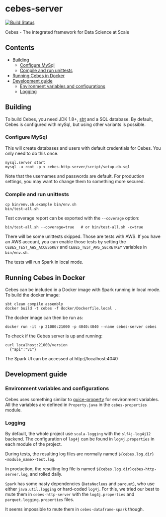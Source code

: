 # cebes-server
[![Build Status](http://cebes.io:8080/buildStatus/icon?job=cebes-server-pull-request)](http://cebes.io:8080/job/cebes-server-pull-request)

Cebes - The integrated framework for Data Science at Scale

## Contents

* [Building](#building)
    * [Configure MySql](#configure-mySql)
    * [Compile and run unittests](#compile-and-run-unittests)
* [Running Cebes in Docker](#running-cebes-in-docker)
* [Development guide](#development-guide)
    * [Environment variables and configurations](#environment-variables-and-configurations)
    * [Logging](#logging)
    
## Building

To build Cebes, you need JDK 1.8+, [sbt](http://www.scala-sbt.org/) and a SQL database. By default, Cebes is configured
with mySql, but using other variants is possible.

### Configure MySql

This will create databases and users with default credentials for Cebes. You only need to do this once.
    
    mysql.server start
    mysql -u root -p < cebes-http-server/script/setup-db.sql
    
Note that the usernames and passwords are default. For production settings, you may want to change them
to something more secured.

### Compile and run unittests

    cp bin/env.sh.example bin/env.sh
    bin/test-all.sh

Test coverage report can be exported with the `--coverage` option:
    
    bin/test-all.sh --coverage=true   # or bin/test-all.sh -c=true
    
There will be some unittests skipped. Those are tests with AWS. 
If you have an AWS account, you can enable those tests by setting the `CEBES_TEST_AWS_ACCESSKEY`
and `CEBES_TEST_AWS_SECRETKEY` variables in `bin/env.sh`.
    
The tests will run Spark in local mode.

## Running Cebes in Docker

Cebes can be included in a Docker image with Spark running in local mode. To build the docker image:

    sbt clean compile assembly
    docker build -t cebes -f docker/Dockerfile.local .
    
The docker image can then be run as:

    docker run -it -p 21000:21000 -p 4040:4040 --name cebes-server cebes
    
To check if the Cebes server is up and running:

    curl localhost:21000/version
      {"api":"v1"}

The Spark UI can be accessed at http://localhost:4040

## Development guide

### Environment variables and configurations

Cebes uses something similar to [guice-property](https://github.com/phvu/guice-property) for environment variables. 
All the variables are defined in `Property.java` in the `cebes-properties` module.

### Logging

By default, the whole project use `scala-logging` with the `slf4j-log4j12` backend.
The configuration of `log4j` can be found in `log4j.properties` in each module of the project.

During tests, the resulting log files are normally named `${cebes.log.dir}<module_name>-test.log`.

In production, the resulting log file is named `${cebes.log.dir}cebes-http-server.log`, and rolled daily.

`Spark` has some nasty dependencies (`DataNucleus` and `parquet`), who
use either `java.util.logging` or hard-coded `log4j`. For this, we tried our best
to mute them in `cebes-http-server` with the `log4j.properties` and `parquet.logging.properties`
files.

It seems impossible to mute them in `cebes-dataframe-spark` though.
